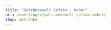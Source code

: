 ```yaml
---
title: "Getränkewelt Gefako - Weber"
url: /nuertingen/getraenkewelt-gefako-weber/
shop: Getränke
---
```

